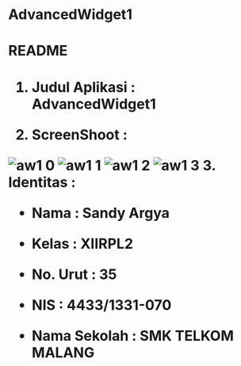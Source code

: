 # AdvancedWidget1

<h1>README<h1>


1. Judul Aplikasi   : AdvancedWidget1

2. ScreenShoot      :

![aw1 0](https://github.com/sandyargya/AdvancedWidget1/blob/master/Screenshot_2016-10-31-19-09-55_id.sch.smktelkom_mlg.learn.advancedwidget.png) 
![aw1 1](https://github.com/sandyargya/AdvancedWidget1/blob/master/Screenshot_2016-10-31-19-09-55_id.sch.smktelkom_mlg.learn.advancedwidget1.png)
![aw1 2](https://github.com/sandyargya/AdvancedWidget1/blob/master/Screenshot_2016-10-31-19-10-16_id.sch.smktelkom_mlg.learn.advancedwidget1.png) 
![aw1 3](https://github.com/sandyargya/AdvancedWidget1/blob/master/Screenshot_2016-10-31-19-10-26_id.sch.smktelkom_mlg.learn.advancedwidget1.png)
3. Identitas        :

  * Nama : Sandy Argya


  * Kelas : XIIRPL2


  * No. Urut : 35


  * NIS : 4433/1331-070


  * Nama Sekolah : SMK TELKOM MALANG
